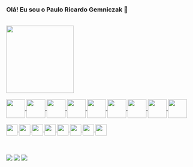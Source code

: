### Olá! Eu sou o Paulo Ricardo Gemniczak 👋

<br>
<div>
  <a href="https://github.com/paulogemniczak" target="_blank">
  <!--<img height="180em" src="https://github-readme-stats.vercel.app/api?username=paulogemniczak&show_icons=true&theme=tokyonight&include_all_commits=true&count_private=true">-->
  <img height="180em" src="https://github-readme-stats.vercel.app/api/top-langs/?username=paulogemniczak&layout=compact&langs_count=16&theme=tokyonight">
</div>
  
<div style="display: inline_block"><br>
  <img align="center" alt="" height="50" width="50" src="https://cdn.jsdelivr.net/gh/devicons/devicon/icons/csharp/csharp-original.svg">
  <img align="center" alt="" height="50" width="50" src="https://cdn.jsdelivr.net/gh/devicons/devicon/icons/angularjs/angularjs-original.svg">
  <img align="center" alt="" height="50" width="50" src="https://cdn.jsdelivr.net/gh/devicons/devicon/icons/dotnetcore/dotnetcore-original.svg">
  <img align="center" alt="" height="50" width="50" src="https://cdn.jsdelivr.net/gh/devicons/devicon/icons/typescript/typescript-original.svg">
  <img align="center" alt="" height="50" width="50" src="https://cdn.jsdelivr.net/gh/devicons/devicon/icons/visualstudio/visualstudio-plain.svg">
  <img align="center" alt="" height="50" width="50" src="https://cdn.jsdelivr.net/gh/devicons/devicon/icons/vscode/vscode-original.svg">
  <img align="center" alt="" height="50" width="50" src="https://cdn.jsdelivr.net/gh/devicons/devicon/icons/mysql/mysql-original-wordmark.svg">
  <img align="center" alt="" height="50" width="50" src="https://cdn.jsdelivr.net/gh/devicons/devicon/icons/nginx/nginx-original.svg">
  <img align="center" alt="" height="50" width="50" src="https://cdn.jsdelivr.net/gh/devicons/devicon/icons/jenkins/jenkins-original.svg">
  <br>
  <br>

  <img align="center" alt="" height="30" width="30" src="https://cdn.jsdelivr.net/gh/devicons/devicon/icons/microsoftsqlserver/microsoftsqlserver-plain-wordmark.svg">
  <img align="center" alt="" height="30" width="30" src="https://cdn.jsdelivr.net/gh/devicons/devicon/icons/postgresql/postgresql-original-wordmark.svg">
  <img align="center" alt="" height="30" width="30" src="https://cdn.jsdelivr.net/gh/devicons/devicon/icons/bootstrap/bootstrap-original.svg">
  <img align="center" alt="" height="30" width="30" src="https://cdn.jsdelivr.net/gh/devicons/devicon/icons/css3/css3-original.svg">
  <img align="center" alt="" height="30" width="30" src="https://cdn.jsdelivr.net/gh/devicons/devicon/icons/html5/html5-original.svg">
  <img align="center" alt="" height="30" width="30" src="https://cdn.jsdelivr.net/gh/devicons/devicon/icons/javascript/javascript-original.svg">
  <img align="center" alt="" height="30" width="30" src="https://cdn.jsdelivr.net/gh/devicons/devicon/icons/ionic/ionic-original.svg">
  <img align="center" alt="" height="30" width="30" src="https://cdn.jsdelivr.net/gh/devicons/devicon/icons/amazonwebservices/amazonwebservices-plain-wordmark.svg">
  
  <br>
  <br>
</div>

<br>
<br>
<div>
  <a href="https://www.instagram.com/paulogemniczak" target="_blank"><img src="https://img.shields.io/badge/-Instagram-%23E4405F?style=for-the-badge&logo=instagram&logoColor=white" target="_blank"></a>
  <a href = "mailto:paulogemniczak@gmail.com"><img src="https://img.shields.io/badge/-Gmail-%23333?style=for-the-badge&logo=gmail" target="_blank"></a>
  <a href="https://www.linkedin.com/in/paulo-gemniczak-5501875b/" target="_blank"><img src="https://img.shields.io/badge/-LinkedIn-%230077B5?style=for-the-badge&logo=linkedin&logoColor=white" target="_blank"></a> 
  
</div>
  
<!--
**paulogemniczak/paulogemniczak** is a ✨ _special_ ✨ repository because its `README.md` (this file) appears on your GitHub profile.

Here are some ideas to get you started:

- 🔭 I’m currently working on ...
- 🌱 I’m currently learning ...
- 👯 I’m looking to collaborate on ...
- 🤔 I’m looking for help with ...
- 💬 Ask me about ...
- 📫 How to reach me: ...
- 😄 Pronouns: ...
- ⚡ Fun fact: ...
-->

